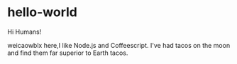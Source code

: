 # hello-world

Hi Humans!

weicaowblx here,I like Node.js and Coffeescript.
I've had tacos on the moon and find them far superior to Earth tacos.

